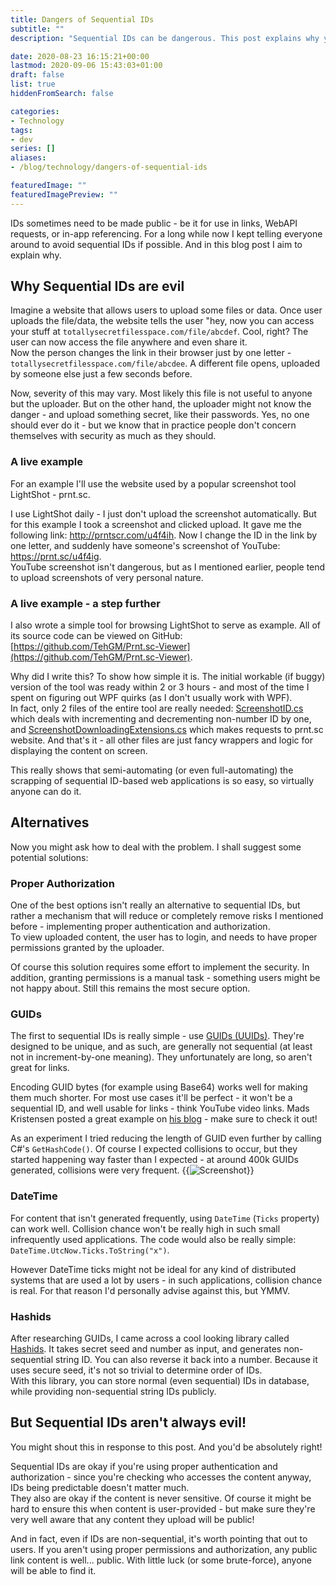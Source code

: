 ```yaml
---
title: Dangers of Sequential IDs
subtitle: ""
description: "Sequential IDs can be dangerous. This post explains why you should avoid them, and what are your alternatives."

date: 2020-08-23 16:15:21+00:00
lastmod: 2020-09-06 15:43:03+01:00
draft: false
list: true
hiddenFromSearch: false

categories:
- Technology
tags:
- dev
series: []
aliases: 
- /blog/technology/dangers-of-sequential-ids

featuredImage: ""
featuredImagePreview: ""
---
```


IDs sometimes need to be made public - be it for use in links, WebAPI requests, or in-app referencing. For a long while now I kept telling everyone around to avoid sequential IDs if possible. And in this blog post I aim to explain why.

<!--more-->

## Why Sequential IDs are evil

Imagine a website that allows users to upload some files or data. Once user uploads the file/data, the website tells the user "hey, now you can access your stuff at `totallysecretfilesspace.com/file/abcdef`. Cool, right? The user can now access the file anywhere and even share it.  
Now the person changes the link in their browser just by one letter - `totallysecretfilesspace.com/file/abcdee`. A different file opens, uploaded by someone else just a few seconds before.

Now, severity of this may vary. Most likely this file is not useful to anyone but the uploader. But on the other hand, the uploader might not know the danger - and upload something secret, like their passwords. Yes, no one should ever do it - but we know that in practice people don't concern themselves with security as much as they should.

### A live example

For an example I'll use the website used by a popular screenshot tool LightShot - prnt.sc.

I use LightShot daily - I just don't upload the screenshot automatically. But for this example I took a screenshot and clicked upload. It gave me the following link: http://prntscr.com/u4f4ih. Now I change the ID in the link by one letter, and suddenly have someone's screenshot of YouTube: https://prnt.sc/u4f4ig.  
YouTube screenshot isn't dangerous, but as I mentioned earlier, people tend to upload screenshots of very personal nature.

### A live example - a step further

I also wrote a simple tool for browsing LightShot to serve as example. All of its source code can be viewed on GitHub: [https://github.com/TehGM/Prnt.sc-Viewer](https://github.com/TehGM/Prnt.sc-Viewer).

Why did I write this? To show how simple it is. The initial workable (if buggy) version of the tool was ready within 2 or 3 hours - and most of the time I spent on figuring out WPF quirks (as I don't usually work with WPF).  
In fact, only 2 files of the entire tool are really needed: [ScreenshotID.cs](https://github.com/TehGM/Prnt.sc-Viewer/blob/master/Prnt.sc%20Viewer%20Core%20Lib/ScreenshotID.cs) which deals with incrementing and decrementing non-number ID by one, and [ScreenshotDownloadingExtensions.cs](https://github.com/TehGM/Prnt.sc-Viewer/blob/master/Prnt.sc%20Viewer%20Core%20Lib/ScreenshotDownloadingExtensions.cs) which makes requests to prnt.sc website. And that's it - all other files are just fancy wrappers and logic for displaying the content on screen.

This really shows that semi-automating (or even full-automating) the scrapping of sequential ID-based web applications is so easy, so virtually anyone can do it.

## Alternatives

Now you might ask how to deal with the problem. I shall suggest some potential solutions:

### Proper Authorization

One of the best options isn't really an alternative to sequential IDs, but rather a mechanism that will reduce or completely remove risks I mentioned before - implementing proper authentication and authorization.  
To view uploaded content, the user has to login, and needs to have proper permissions granted by the uploader.

Of course this solution requires some effort to implement the security. In addition, granting permissions is a manual task - something users might be not happy about. Still this remains the most secure option.

### GUIDs

The first to sequential IDs is really simple - use [GUIDs (UUIDs)](https://en.wikipedia.org/wiki/Universally_unique_identifier). They're designed to be unique, and as such, are generally not sequential (at least not in increment-by-one meaning). They unfortunately are long, so aren't great for links.

Encoding GUID bytes (for example using Base64) works well for making them much shorter. For most use cases it'll be perfect - it won't be a sequential ID, and well usable for links - think YouTube video links. Mads Kristensen posted a great example on [his blog](https://www.madskristensen.net/blog/generate-unique-strings-and-numbers-in-c/) - make sure to check it out!

As an experiment I tried reducing the length of GUID even further by calling C#'s `GetHashCode()`. Of course I expected collisions to occur, but they started happening way faster than I expected - at around 400k GUIDs generated, collisions were very frequent.
{{<image src="screenshot1.png" alt="Screenshot" title="GUID HashCode Collision Test" caption="GUID HashCode Collision Test">}}

### DateTime

For content that isn't generated frequently, using `DateTime` (`Ticks` property) can work well. Collision chance won't be really high in such small infrequently used applications. The code would also be really simple: `DateTime.UtcNow.Ticks.ToString("x")`.

However DateTime ticks might not be ideal for any kind of distributed systems that are used a lot by users - in such applications, collision chance is real. For that reason I'd personally advise against this, but YMMV.

### Hashids

After researching GUIDs, I came across a cool looking library called [Hashids](https://hashids.org/net/). It takes secret seed and number as input, and generates non-sequential string ID. You can also reverse it back into a number. Because it uses secure seed, it's not so trivial to determine order of IDs.  
With this library, you can store normal (even sequential) IDs in database, while providing non-sequential string IDs publicly.

## But Sequential IDs aren't always evil!

You might shout this in response to this post. And you'd be absolutely right!

Sequential IDs are okay if you're using proper authentication and authorization - since you're checking who accesses the content anyway, IDs being predictable doesn't matter much.  
They also are okay if the content is never sensitive. Of course it might be hard to ensure this when content is user-provided - but make sure they're very well aware that any content they upload will be public!

And in fact, even if IDs are non-sequential, it's worth pointing that out to users. If you aren't using proper permissions and authorization, any public link content is well... public. With little luck (or some brute-force), anyone will be able to find it.